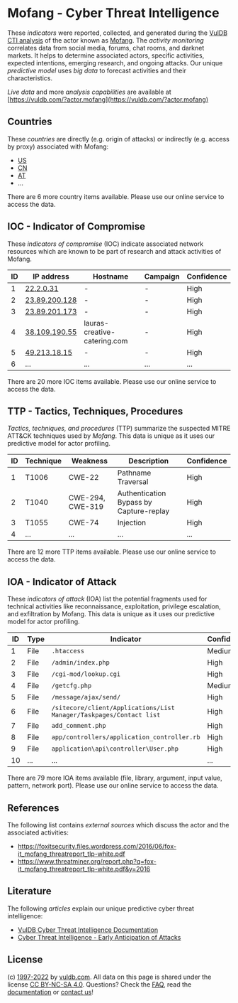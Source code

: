 # Mofang - Cyber Threat Intelligence

These _indicators_ were reported, collected, and generated during the [VulDB CTI analysis](https://vuldb.com/?kb.cti) of the actor known as [Mofang](https://vuldb.com/?actor.mofang). The _activity monitoring_ correlates data from social media, forums, chat rooms, and darknet markets. It helps to determine associated actors, specific activities, expected intentions, emerging research, and ongoing attacks. Our unique _predictive model_ uses _big data_ to forecast activities and their characteristics.

_Live data_ and more _analysis capabilities_ are available at [https://vuldb.com/?actor.mofang](https://vuldb.com/?actor.mofang)

## Countries

These _countries_ are directly (e.g. origin of attacks) or indirectly (e.g. access by proxy) associated with Mofang:

* [US](https://vuldb.com/?country.us)
* [CN](https://vuldb.com/?country.cn)
* [AT](https://vuldb.com/?country.at)
* ...

There are 6 more country items available. Please use our online service to access the data.

## IOC - Indicator of Compromise

These _indicators of compromise_ (IOC) indicate associated network resources which are known to be part of research and attack activities of Mofang.

ID | IP address | Hostname | Campaign | Confidence
-- | ---------- | -------- | -------- | ----------
1 | [22.2.0.31](https://vuldb.com/?ip.22.2.0.31) | - | - | High
2 | [23.89.200.128](https://vuldb.com/?ip.23.89.200.128) | - | - | High
3 | [23.89.201.173](https://vuldb.com/?ip.23.89.201.173) | - | - | High
4 | [38.109.190.55](https://vuldb.com/?ip.38.109.190.55) | lauras-creative-catering.com | - | High
5 | [49.213.18.15](https://vuldb.com/?ip.49.213.18.15) | - | - | High
6 | ... | ... | ... | ...

There are 20 more IOC items available. Please use our online service to access the data.

## TTP - Tactics, Techniques, Procedures

_Tactics, techniques, and procedures_ (TTP) summarize the suspected MITRE ATT&CK techniques used by _Mofang_. This data is unique as it uses our predictive model for actor profiling.

ID | Technique | Weakness | Description | Confidence
-- | --------- | -------- | ----------- | ----------
1 | T1006 | CWE-22 | Pathname Traversal | High
2 | T1040 | CWE-294, CWE-319 | Authentication Bypass by Capture-replay | High
3 | T1055 | CWE-74 | Injection | High
4 | ... | ... | ... | ...

There are 12 more TTP items available. Please use our online service to access the data.

## IOA - Indicator of Attack

These _indicators of attack_ (IOA) list the potential fragments used for technical activities like reconnaissance, exploitation, privilege escalation, and exfiltration by Mofang. This data is unique as it uses our predictive model for actor profiling.

ID | Type | Indicator | Confidence
-- | ---- | --------- | ----------
1 | File | `.htaccess` | Medium
2 | File | `/admin/index.php` | High
3 | File | `/cgi-mod/lookup.cgi` | High
4 | File | `/getcfg.php` | Medium
5 | File | `/message/ajax/send/` | High
6 | File | `/sitecore/client/Applications/List Manager/Taskpages/Contact list` | High
7 | File | `add_comment.php` | High
8 | File | `app/controllers/application_controller.rb` | High
9 | File | `application\api\controller\User.php` | High
10 | ... | ... | ...

There are 79 more IOA items available (file, library, argument, input value, pattern, network port). Please use our online service to access the data.

## References

The following list contains _external sources_ which discuss the actor and the associated activities:

* https://foxitsecurity.files.wordpress.com/2016/06/fox-it_mofang_threatreport_tlp-white.pdf
* https://www.threatminer.org/report.php?q=fox-it_mofang_threatreport_tlp-white.pdf&y=2016

## Literature

The following _articles_ explain our unique predictive cyber threat intelligence:

* [VulDB Cyber Threat Intelligence Documentation](https://vuldb.com/?kb.cti)
* [Cyber Threat Intelligence - Early Anticipation of Attacks](https://www.scip.ch/en/?labs.20201022)

## License

(c) [1997-2022](https://vuldb.com/?kb.changelog) by [vuldb.com](https://vuldb.com/?kb.about). All data on this page is shared under the license [CC BY-NC-SA 4.0](https://creativecommons.org/licenses/by-nc-sa/4.0/). Questions? Check the [FAQ](https://vuldb.com/?kb.faq), read the [documentation](https://vuldb.com/?kb) or [contact us](https://vuldb.com/?contact)!
